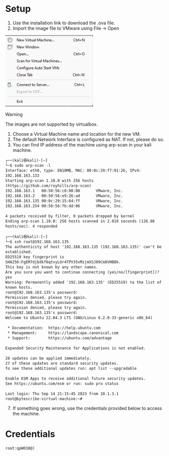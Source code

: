 # Setup

1. Use the installation link to download the .ova file.
2. Import the image file to VMware using File -> Open 

![image](Screenshots/Screenshot-2023-10-06-024100.png)

> [!WARNING]  
> The images are not supported by virtualbox. 

1. Choose a Virtual Machine name and location for the new VM.
2. The default Network Interface is configured as NAT. If not, please do so.
3. You can find IP address of the machine using arp-scan in your kali machine.
```
┌──(kali㉿kali)-[~]
└─$ sudo arp-scan -l
Interface: eth0, type: EN10MB, MAC: 00:0c:29:f7:91:2b, IPv4: 192.168.163.133
Starting arp-scan 1.10.0 with 256 hosts (https://github.com/royhills/arp-scan)
192.168.163.1   00:50:56:c0:00:08       VMware, Inc.
192.168.163.2   00:50:56:e9:26:ad       VMware, Inc.
192.168.163.135 00:0c:29:15:64:ff       VMware, Inc.
192.168.163.254 00:50:56:fb:dd:06       VMware, Inc.

4 packets received by filter, 0 packets dropped by kernel
Ending arp-scan 1.10.0: 256 hosts scanned in 2.018 seconds (126.86 hosts/sec). 4 responded

┌──(kali㉿kali)-[~]
└─$ ssh root@192.168.163.135
The authenticity of host '192.168.163.135 (192.168.163.135)' can't be established.
ED25519 key fingerprint is SHA256:FgEM7djbdkf6qtvyLOr4TPV35vMzjmXSJ09Cm8VHB8k.
This key is not known by any other names.
Are you sure you want to continue connecting (yes/no/[fingerprint])? yes
Warning: Permanently added '192.168.163.135' (ED25519) to the list of known hosts.
root@192.168.163.135's password: 
Permission denied, please try again.
root@192.168.163.135's password: 
Permission denied, please try again.
root@192.168.163.135's password: 
Welcome to Ubuntu 22.04.3 LTS (GNU/Linux 6.2.0-33-generic x86_64)

 * Documentation:  https://help.ubuntu.com
 * Management:     https://landscape.canonical.com
 * Support:        https://ubuntu.com/advantage

Expanded Security Maintenance for Applications is not enabled.

28 updates can be applied immediately.
27 of these updates are standard security updates.
To see these additional updates run: apt list --upgradable

Enable ESM Apps to receive additional future security updates.
See https://ubuntu.com/esm or run: sudo pro status

Last login: Thu Sep 14 21:15:45 2023 from 10.1.3.1
root@bytescribe-virtual-machine:~# 

```
7. If something goes wrong, use the credentials provided below to access the machine.

# Credentials
```
root:qpWO10@(
```
